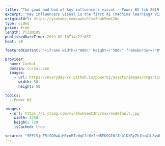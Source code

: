 ```yaml
---
title: "The good and bad of key influencers visual - Power BI feb 2019 update"
excerpt: "Key influencers visual is the first AI (machine learning) visualization to be released in Power BI and we are going to review it here in more dept and I will give you my opinion on the good and the bad this new visualization has to offer for us.  Make sure you check out Microsoft documentation for more"
originalUrl: https://youtube.com/watch?v=5huk5emC2hc
type: video
price: Free
length: PT22M18S
publishedDateTime: 2019-02-18T14:22:03Z
heat: 50

featuredContent: "<iframe width=\"800\" height=\"500\" frameborder=\"0\" src=\"https://www.youtube.com/embed/5huk5emC2hc\" allow=\"accelerometer; autoplay; encrypted-media; gyroscope; picture-in-picture\" allowfullscreen></iframe>"

provider:
  name: Curbal
  domain: curbal.com
  images:
    - url: https://everyday-cc.github.io/powerbi/assets/images/organizations/curbal.com-50x50.jpg
      width: 50
      height: 50

topics:
  - Power BI

images:
  - url: https://i.ytimg.com/vi/5huk5emC2hc/maxresdefault.jpg
    width: 1280
    height: 720
    isCached: true

secured: "9FP1SjcF5fGQ0wAiH6rnRIedqCfLWvIrHBFN9QIWfJhb1KXRyZh1bu41L8v4FuZkamXTv/XNfSGem+f0h0tmFtAT/Z1/w0SAwihWGg/6LqiKYJZC0410Omgl6jWmCjhULmLJAaYMeq/jXg1V1GG+NLmQhCXz6GLzvLvLNGs0gmvtoZrrU52cUfe2w+oYv6qYfPIkAcJeNgAC9oOsJizgxhFdNtsiR61V9cgrnwUbWR0rfiPs8hEbSTEhSXRNmp6MJ6u7SgICY6BehavBKt6H/ea8D/E2JhjoCiZ25r6nT/5QC9T3+vaRhuoiwKIv8dqDV+Ta/IHlM1Z5KJbxEDcLnanwnbmvYAgkUaNOlMjelcxrrwr87pTotvKdjMRDcwM4n8epGBO18eq/IFkP4rYHVNV374HYrPjwbsY+esXkPRs=;OW7QGU4MQdCwjmO7gB9z3A=="
---
```



